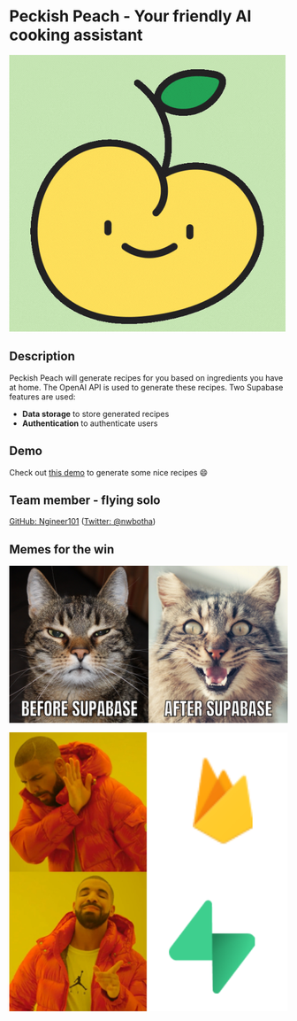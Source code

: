 # Peckish Peach - Your friendly AI cooking assistant

![Peckish Peach](/public/assets/peach-green.gif?raw=true)

## Description

Peckish Peach will generate recipes for you based on ingredients you have at home. The OpenAI API is used to generate these recipes. Two Supabase features are used:

- **Data storage** to store generated recipes
- **Authentication** to authenticate users

## Demo

Check out [this demo](https://peckish-peach.vercel.app/) to generate some nice recipes 😄

## Team member - flying solo

[GitHub: Ngineer101](https://github.com/Ngineer101/) ([Twitter: @nwbotha](https://twitter.com/nwbotha))

## Memes for the win

![Meme 1](/public/meme1.png)

![Meme 2](/public/meme2.png)
